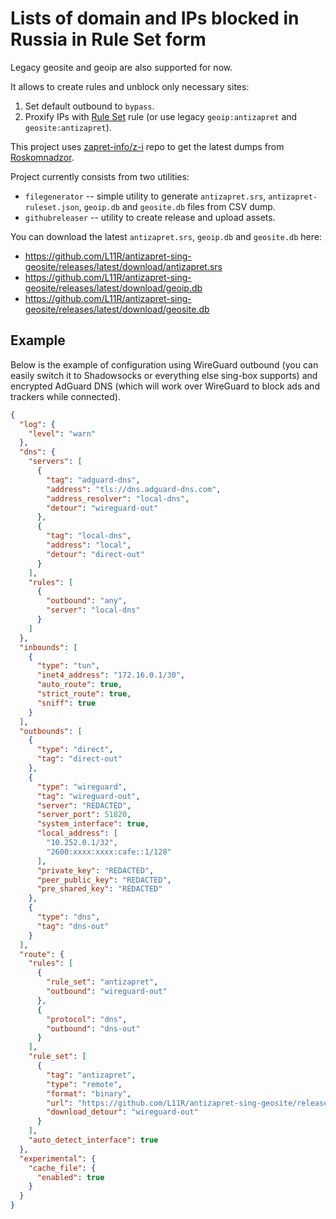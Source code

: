 # Lists of domain and IPs blocked in Russia in Rule Set form

Legacy geosite and geoip are also supported for now.

It allows to create rules and unblock only necessary sites:

1. Set default outbound to `bypass`.
2. Proxify IPs with [Rule Set](https://sing-box.sagernet.org/configuration/rule-set/) rule
   (or use legacy `geoip:antizapret` and `geosite:antizapret`).

This project uses [zapret-info/z-i](https://github.com/zapret-info/z-i) repo
to get the latest dumps from [Roskomnadzor](https://en.wikipedia.org/wiki/Roskomnadzor).

Project currently consists from two utilities:

- `filegenerator` -- simple utility to generate `antizapret.srs`, `antizapret-ruleset.json`, `geoip.db`
  and `geosite.db` files from CSV dump.
- `githubreleaser` -- utility to create release and upload assets.

You can download the latest `antizapret.srs`, `geoip.db` and `geosite.db` here:
- https://github.com/L11R/antizapret-sing-geosite/releases/latest/download/antizapret.srs
- https://github.com/L11R/antizapret-sing-geosite/releases/latest/download/geoip.db
- https://github.com/L11R/antizapret-sing-geosite/releases/latest/download/geosite.db

## Example

Below is the example of configuration using WireGuard outbound
(you can easily switch it to Shadowsocks or everything else sing-box supports) and encrypted AdGuard DNS
(which will work over WireGuard to block ads and trackers while connected).

```json
{
  "log": {
    "level": "warn"
  },
  "dns": {
    "servers": [
      {
        "tag": "adguard-dns",
        "address": "tls://dns.adguard-dns.com",
        "address_resolver": "local-dns",
        "detour": "wireguard-out"
      },
      {
        "tag": "local-dns",
        "address": "local",
        "detour": "direct-out"
      }
    ],
    "rules": [
      {
        "outbound": "any",
        "server": "local-dns"
      }
    ]
  },
  "inbounds": [
    {
      "type": "tun",
      "inet4_address": "172.16.0.1/30",
      "auto_route": true,
      "strict_route": true,
      "sniff": true
    }
  ],
  "outbounds": [
    {
      "type": "direct",
      "tag": "direct-out"
    },
    {
      "type": "wireguard",
      "tag": "wireguard-out",
      "server": "REDACTED",
      "server_port": 51820,
      "system_interface": true,
      "local_address": [
        "10.252.0.1/32",
        "2600:xxxx:xxxx:cafe::1/128"
      ],
      "private_key": "REDACTED",
      "peer_public_key": "REDACTED",
      "pre_shared_key": "REDACTED"
    },
    {
      "type": "dns",
      "tag": "dns-out"
    }
  ],
  "route": {
    "rules": [
      {
        "rule_set": "antizapret",
        "outbound": "wireguard-out"
      },
      {
        "protocol": "dns",
        "outbound": "dns-out"
      }
    ],
    "rule_set": [
      {
        "tag": "antizapret",
        "type": "remote",
        "format": "binary",
        "url": "https://github.com/L11R/antizapret-sing-geosite/releases/latest/download/antizapret.srs",
        "download_detour": "wireguard-out"
      }
    ],
    "auto_detect_interface": true
  },
  "experimental": {
    "cache_file": {
      "enabled": true
    }
  }
}
```